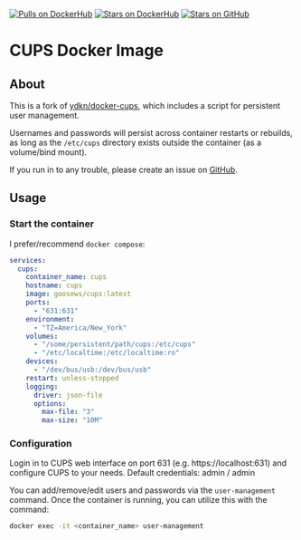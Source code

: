 [![Pulls on DockerHub](https://img.shields.io/docker/pulls/goosews/cups.svg?style=for-the-badge&label=DockerHub%20pulls&logo=docker)](https://hub.docker.com/r/goosews/cups)
[![Stars on DockerHub](https://img.shields.io/docker/stars/goosews/cups.svg?style=for-the-badge&label=DockerHub%20stars&logo=docker)](https://hub.docker.com/r/goosews/cups)
[![Stars on GitHub](https://img.shields.io/github/stars/goose-ws/cups.svg?style=for-the-badge&label=GitHub%20Stars&logo=github)](https://github.com/goose-ws/cups)

# CUPS Docker Image

## About
This is a fork of [ydkn/docker-cups](https://gitlab.com/ydkn/docker-cups), which includes a script for persistent user management. 

Usernames and passwords will persist across container restarts or rebuilds, as long as the `/etc/cups` directory exists outside the container (as a volume/bind mount).

If you run in to any trouble, please create an issue on [GitHub](https://github.com/goose-ws/docker-cups).

## Usage

### Start the container

I prefer/recommend `docker compose`:
```yaml
services:
  cups:
    container_name: cups
    hostname: cups
    image: goosews/cups:latest
    ports:
      - "631:631"
    environment:
      - "TZ=America/New_York"
    volumes:
      - "/some/persistent/path/cups:/etc/cups"
      - "/etc/localtime:/etc/localtime:ro"
    devices:
      - "/dev/bus/usb:/dev/bus/usb"
    restart: unless-stopped
    logging:
      driver: json-file
      options:
        max-file: "3"
        max-size: "10M"
```

### Configuration

Login in to CUPS web interface on port 631 (e.g. https://localhost:631) and configure CUPS to your needs.
Default credentials: admin / admin

You can add/remove/edit users and passwords via the `user-management` command. Once the container is running, you can utilize this with the command:

```bash
docker exec -it <container_name> user-management
```